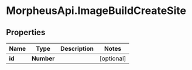 # MorpheusApi.ImageBuildCreateSite

## Properties

Name | Type | Description | Notes
------------ | ------------- | ------------- | -------------
**id** | **Number** |  | [optional] 


